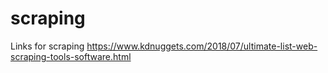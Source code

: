 # scraping
Links for scraping
https://www.kdnuggets.com/2018/07/ultimate-list-web-scraping-tools-software.html
